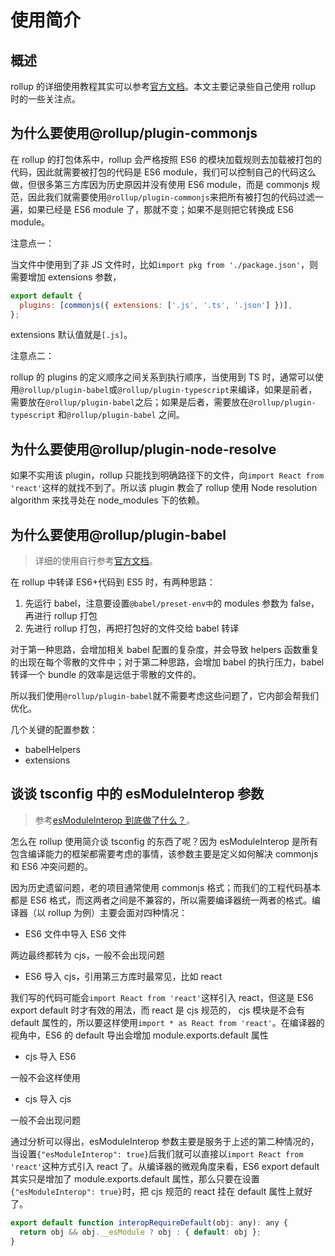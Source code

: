# 使用简介

## 概述

rollup 的详细使用教程其实可以参考[官方文档](https://www.rollupjs.com/)。本文主要记录些自己使用 rollup 时的一些关注点。

## 为什么要使用@rollup/plugin-commonjs

在 rollup 的打包体系中，rollup 会严格按照 ES6 的模块加载规则去加载被打包的代码，因此就需要被打包的代码是 ES6 module，我们可以控制自己的代码这么做，但很多第三方库因为历史原因并没有使用 ES6 module，而是 commonjs 规范，因此我们就需要使用`@rollup/plugin-commonjs`来把所有被打包的代码过滤一遍，如果已经是 ES6 module 了，那就不变；如果不是则把它转换成 ES6 module。

注意点一：

当文件中使用到了非 JS 文件时，比如`import pkg from './package.json'`，则需要增加 extensions 参数，

```js
export default {
  plugins: [commonjs({ extensions: ['.js', '.ts', '.json'] })],
};
```

extensions 默认值就是`[.js]`。

注意点二：

rollup 的 plugins 的定义顺序之间关系到执行顺序，当使用到 TS 时，通常可以使用`@rollup/plugin-babel`或`@rollup/plugin-typescript`来编译，如果是前者，需要放在`@rollup/plugin-babel`之后；如果是后者，需要放在`@rollup/plugin-typescript` 和`@rollup/plugin-babel` 之间。

## 为什么要使用@rollup/plugin-node-resolve

如果不实用该 plugin，rollup 只能找到明确路径下的文件，向`import React from 'react'`这样的就找不到了。所以该 plugin 教会了 rollup 使用 Node resolution algorithm 来找寻处在 node_modules 下的依赖。

## 为什么要使用@rollup/plugin-babel

> 详细的使用自行参考[官方文档](https://www.npmjs.com/package/@rollup/plugin-babel)。

在 rollup 中转译 ES6+代码到 ES5 时，有两种思路：

1. 先运行 babel，注意要设置`@babel/preset-env中`的 modules 参数为 false，再进行 rollup 打包
2. 先进行 rollup 打包，再把打包好的文件交给 babel 转译

对于第一种思路，会增加相关 babel 配置的复杂度，并会导致 helpers 函数重复的出现在每个零散的文件中；对于第二种思路，会增加 babel 的执行压力，babel 转译一个 bundle 的效率是远低于零散的文件的。

所以我们使用`@rollup/plugin-babel`就不需要考虑这些问题了，它内部会帮我们优化。

几个关键的配置参数：

- babelHelpers
- extensions

## 谈谈 tsconfig 中的 esModuleInterop 参数

> 参考[esModuleInterop 到底做了什么？](https://zhuanlan.zhihu.com/p/148081795)。

怎么在 rollup 使用简介谈 tsconfig 的东西了呢？因为 esModuleInterop 是所有包含编译能力的框架都需要考虑的事情，该参数主要是定义如何解决 commonjs 和 ES6 冲突问题的。

因为历史遗留问题，老的项目通常使用 commonjs 格式；而我们的工程代码基本都是 ES6 格式，而这两者之间是不兼容的，所以需要编译器统一两者的格式。编译器（以 rollup 为例）主要会面对四种情况：

- ES6 文件中导入 ES6 文件

两边最终都转为 cjs，一般不会出现问题

- ES6 导入 cjs，引用第三方库时最常见，比如 react

我们写的代码可能会`import React from 'react'`这样引入 react，但这是 ES6 export default 时才有效的用法，而 react 是 cjs 规范的， cjs 模块是不会有 default 属性的，所以要这样使用`import * as React from 'react'`。在编译器的视角中，ES6 的 default 导出会增加 module.exports.default 属性

- cjs 导入 ES6

一般不会这样使用

- cjs 导入 cjs

一般不会出现问题

通过分析可以得出，esModuleInterop 参数主要是服务于上述的第二种情况的，当设置`{"esModuleInterop": true}`后我们就可以直接以`import React from 'react'`这种方式引入 react 了。从编译器的微观角度来看，ES6 export default 其实只是增加了 module.exports.default 属性，那么只要在设置`{"esModuleInterop": true}`时，把 cjs 规范的 react 挂在 default 属性上就好了。

```js
export default function interopRequireDefault(obj: any): any {
  return obj && obj.__esModule ? obj : { default: obj };
}
```
